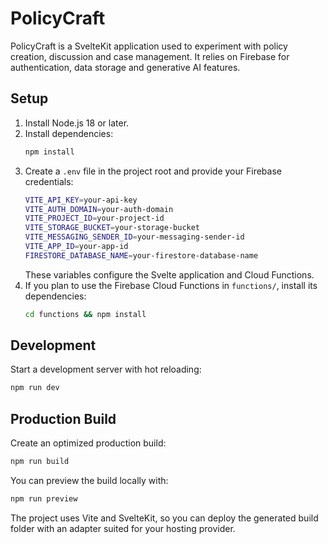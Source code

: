 # PolicyCraft

PolicyCraft is a SvelteKit application used to experiment with policy creation, discussion and case management. It relies on Firebase for authentication, data storage and generative AI features.

## Setup

1. Install Node.js 18 or later.
2. Install dependencies:
   ```bash
   npm install
   ```
3. Create a `.env` file in the project root and provide your Firebase credentials:
   ```bash
   VITE_API_KEY=your-api-key
   VITE_AUTH_DOMAIN=your-auth-domain
   VITE_PROJECT_ID=your-project-id
   VITE_STORAGE_BUCKET=your-storage-bucket
   VITE_MESSAGING_SENDER_ID=your-messaging-sender-id
   VITE_APP_ID=your-app-id
   FIRESTORE_DATABASE_NAME=your-firestore-database-name
   ```
   These variables configure the Svelte application and Cloud Functions.
4. If you plan to use the Firebase Cloud Functions in `functions/`, install its dependencies:
   ```bash
   cd functions && npm install
   ```

## Development

Start a development server with hot reloading:
```bash
npm run dev
```

## Production Build

Create an optimized production build:
```bash
npm run build
```
You can preview the build locally with:
```bash
npm run preview
```

The project uses Vite and SvelteKit, so you can deploy the generated build folder with an adapter suited for your hosting provider.
